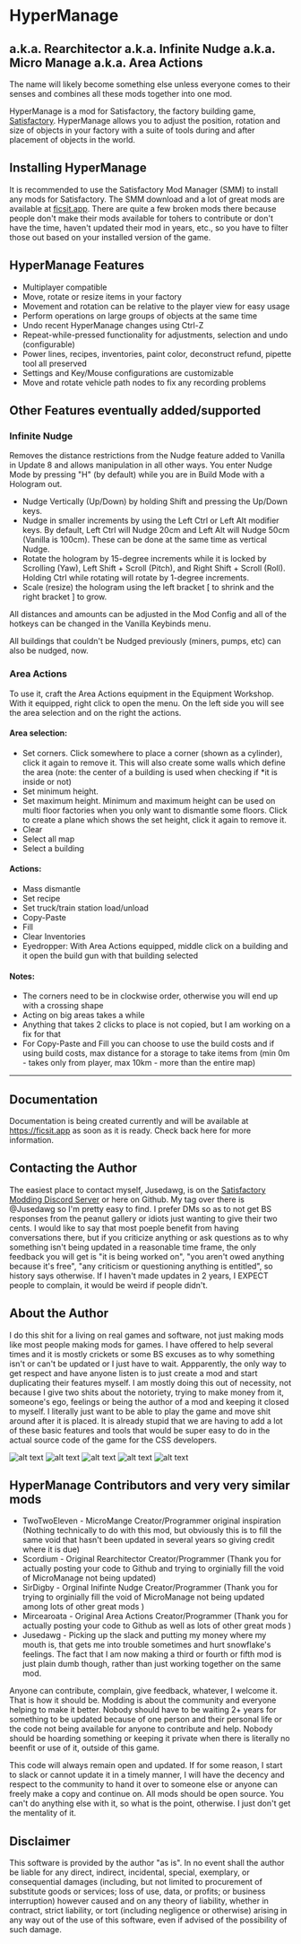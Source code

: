 # HyperManage
## a.k.a. Rearchitector a.k.a. Infinite Nudge a.k.a. Micro Manage a.k.a. Area Actions

The name will likely become something else unless everyone comes to their senses and combines all these mods together into one mod.

HyperManage is a mod for Satisfactory, the factory building game, [Satisfactory](https://satisfactory.gamepedia.com/Satisfactory_Wiki). HyperManage allows you to adjust the position, rotation and size of objects in your factory with a suite of tools during and after placement of objects in the world.

## Installing HyperManage

It is recommended to use the Satisfactory Mod Manager (SMM) to install any mods for Satisfactory.  The SMM download and a lot of great mods are available at [ficsit.app](https://ficsit.app/).  There are quite a few broken mods there because people don't make their mods available for tohers to contribute or don't have the time, haven't updated their mod in years, etc., so you have to filter those out based on your installed version of the game.

## HyperManage Features

* Multiplayer compatible
* Move, rotate or resize items in your factory
* Movement and rotation can be relative to the player view for easy usage
* Perform operations on large groups of objects at the same time
* Undo recent HyperManage changes using Ctrl-Z
* Repeat-while-pressed functionality for adjustments, selection and undo (configurable)
* Power lines, recipes, inventories, paint color, deconstruct refund, pipette tool all preserved
* Settings and Key/Mouse configurations are customizable
* Move and rotate vehicle path nodes to fix any recording problems

## Other Features eventually added/supported

### Infinite Nudge

Removes the distance restrictions from the Nudge feature added to Vanilla in Update 8 and allows manipulation in all other ways. You enter Nudge Mode by pressing "H" (by default) while you are in Build Mode with a Hologram out.

* Nudge Vertically (Up/Down) by holding Shift and pressing the Up/Down keys.
* Nudge in smaller increments by using the Left Ctrl or Left Alt modifier keys. By default, Left Ctrl will Nudge 20cm and Left Alt will Nudge 50cm (Vanilla is 100cm). These can be done at the same time as vertical Nudge.
* Rotate the hologram by 15-degree increments while it is locked by Scrolling (Yaw), Left Shift + Scroll (Pitch), and Right Shift + Scroll (Roll). Holding Ctrl while rotating will rotate by 1-degree increments.
* Scale (resize) the hologram using the left bracket [ to shrink and the right bracket ] to grow.

All distances and amounts can be adjusted in the Mod Config and all of the hotkeys can be changed in the Vanilla Keybinds menu.

All buildings that couldn't be Nudged previously (miners, pumps, etc) can also be nudged, now.

### Area Actions

To use it, craft the Area Actions equipment in the Equipment Workshop. With it equipped, right click to open the menu. On the left side you will see the area selection and on the right the actions.

#### Area selection:
* Set corners. Click somewhere to place a corner (shown as a cylinder), click it again to remove it. This will also create some walls which define the area (note: the center of a building is used when checking if *it is inside or not)
* Set minimum height.
* Set maximum height. Minimum and maximum height can be used on multi floor factories when you only want to dismantle some floors. Click to create a plane which shows the set height, click it again to remove it.
* Clear
* Select all map
* Select a building
#### Actions:
* Mass dismantle
* Set recipe
* Set truck/train station load/unload
* Copy-Paste
* Fill
* Clear Inventories
* Eyedropper: With Area Actions equipped, middle click on a building and it open the build gun with that building selected
#### Notes:
* The corners need to be in clockwise order, otherwise you will end up with a crossing shape
* Acting on big areas takes a while
* Anything that takes 2 clicks to place is not copied, but I am working on a fix for that
* For Copy-Paste and Fill you can choose to use the build costs and if using build costs, max distance for a storage to take items from (min 0m - takes only from player, max 10km - more than the entire map)

---
## Documentation

Documentation is being created currently and will be available at https://ficsit.app as soon as it is ready.  Check back here for more information.

## Contacting the Author

The easiest place to contact myself, Jusedawg, is on the [Satisfactory Modding Discord Server](https://discord.gg/TShj39G) or here on Github.  My tag over there is @Jusedawg so I'm pretty easy to find.  I prefer DMs so as to not get BS responses from the peanut gallery or idiots just wanting to give their two cents.
I would like to say that most poeple benefit from having conversations there, but if you criticize anything or ask questions as to why something isn't being updated in a reasonable time frame, the only feedback you will get is "it is being worked on", "you aren't owed anything because it's free", "any criticism or questioning anything is entitled", so history says otherwise.  If I haven't made updates in 2 years, I EXPECT people to complain, it would be weird if people didn't.

## About the Author

I do this shit for a living on real games and software, not just making mods like most people making mods for games.  I have offered to help several times and it is mostly crickets or some BS excuses as to why something isn't or can't be updated or I just have to wait.  Appparently, the only way to get respect and have anyone listen is to just create a mod and start duplicating their features myself.  I am mostly doing this out of necessity, not because I give two shits about the notoriety, trying to make money from it, someone's ego, feelings or being the author of a mod and keeping it closed to myself. I literally just want to be able to play the game and move shit around after it is placed.  It is already stupid that we are having to add a lot of these basic features and tools that would be super easy to do in the actual source code of the game for the CSS developers.

![alt text](https://github.com/Jusedawg/HyperManage/blob/main/3b55ab07e7b07799a09d2b3c8e35a095.jpg?raw=true)
![alt text](https://github.com/Jusedawg/HyperManage/blob/main/45713822c85518a13da3ebef9a1ba561.jpg?raw=true)
![alt text](https://github.com/Jusedawg/HyperManage/blob/main/656baddc724ae9d7704dd13dfb5c2aed.jpg?raw=true)
![alt text](https://github.com/Jusedawg/HyperManage/blob/main/c52851af669ef6665ca54c66ac3328ce.jpg?raw=true)
![alt text](https://github.com/Jusedawg/HyperManage/blob/main/de872cea9f9a690b3c407c78b3f5d3e8.jpg?raw=true)

## HyperManage Contributors and very very similar mods

- TwoTwoEleven - MicroMange Creator/Programmer original inspiration (Nothing technically to do with this mod, but obviously this is to fill the same void that hasn't been updated in several years so giving credit where it is due)
- Scordium - Original Rearchitector Creator/Programmer (Thank you for actually posting your code to Github and trying to orginially fill the void of MicroManage not being updated)
- SirDigby - Orginal Inifinte Nudge Creator/Programmer (Thank you for trying to orginially fill the void of MicroManage not being updated among lots of other great mods )
- Mircearoata - Original Area Actions Creator/Programmer (Thank you for actually posting your code to Github as well as lots of other great mods )
- Jusedawg - Picking up the slack and putting my money where my mouth is, that gets me into trouble sometimes and hurt snowflake's feelings.  The fact that I am now making a third or fourth or fifth mod is just plain dumb though, rather than just working together on the same mod.

Anyone can contribute, complain, give feedback, whatever, I welcome it.  That is how it should be.  Modding is about the community and everyone helping to make it better.  Nobody should have to be waiting 2+ years for something to be updated because of one person and their personal life or the code not being available for anyone to contribute and help.  Nobody should be hoarding something or keeping it private when there is literally no beenfit or use of it, outside of this game.

This code will always remain open and updated.  If for some reason, I start to slack or cannot update it in a timely manner, I will have the decency and respect to the community to hand it over to someone else or anyone can freely make a copy and continue on.  All mods should be open source.  You can't do anything else with it, so what is the point, otherwise.  I just don't get the mentality  of it.

## Disclaimer

This software is provided by the author "as is". In no event shall the author be liable for any direct, indirect, incidental, special, exemplary, or consequential damages (including, but not limited to procurement of substitute goods or services; loss of use, data, or profits; or business interruption) however caused and on any 
theory of liability, whether in contract, strict liability, or tort (including negligence or otherwise) arising in any way out of the use of this software, even if advised of the possibility of such damage.
